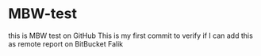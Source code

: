 MBW-test
========

this is MBW test on GitHub
This is my first commit to verify if I can add this as remote report on BitBucket
Falik
